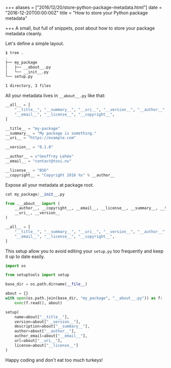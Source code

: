 +++
aliases = ["2016/12/20/store-python-package-metadata.html"]
date = "2016-12-20T00:00:00Z"
title = "How to store your Python package metadata"

+++
A small, but full of snippets, post about how to store your package metadata cleanly.


Let's define a simple layout.

```bash
$ tree .
.
├── my_package
│   ├── __about__.py
│   └── __init__.py
└── setup.py

1 directory, 3 files
```

All your metadata lives in `__about__.py` like that:

```python
__all__ = [
    "__title__", "__summary__", "__uri__", "__version__", "__author__",
    "__email__", "__license__", "__copyright__",
]

__title__ = "my-package"
__summary__ = "My package is something."
__uri__ = "https://example.com"

__version__ = "0.1.0"

__author__ = u"Geoffrey Lehée"
__email__ = "contact@toxi.nu"

__license__ = "BSD"
__copyright__ = "Copyright 2016 %s" % __author__
```

Expose all your metadata at package root.

```python
cat my_package/__init__.py

from .__about__ import (
    __author__, __copyright__, __email__, __license__, __summary__, __title__,
    __uri__, __version__
)

__all__ = [
    "__title__", "__summary__", "__uri__", "__version__", "__author__",
    "__email__", "__license__", "__copyright__",
]
```

This setup allow you to avoid editing your `setup.py` too frequently and keep it up to date easily.

```python
import os

from setuptools import setup

base_dir = os.path.dirname(__file__)

about = {}
with open(os.path.join(base_dir, "my_package", "__about__.py")) as f:
    exec(f.read(), about)

setup(
    name=about["__title__"],
    version=about["__version__"],
    description=about["__summary__"],
    author=about["__author__"],
    author_email=about["__email__"],
    url=about["__uri__"],
    license=about["__license__"]
)

```

Happy coding and don't eat too much turkeys!
